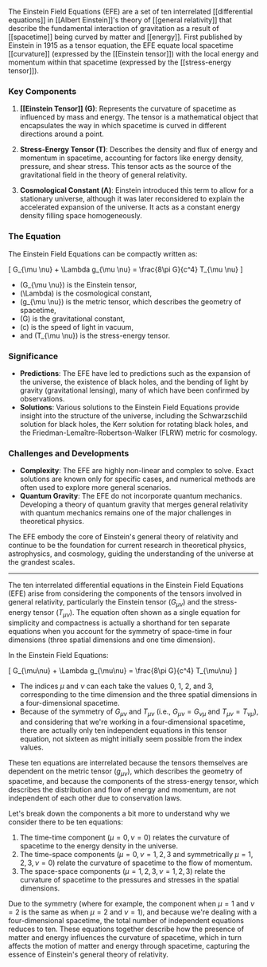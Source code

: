 The Einstein Field Equations (EFE) are a set of ten interrelated [[differential equations]] in [[Albert Einstein]]'s theory of [[general relativity]] that describe the fundamental interaction of gravitation as a result of [[spacetime]] being curved by matter and [[energy]]. First published by Einstein in 1915 as a tensor equation, the EFE equate local spacetime [[curvature]] (expressed by the [[Einstein tensor]]) with the local energy and momentum within that spacetime (expressed by the [[stress-energy tensor]]).

### Key Components

1. **[[Einstein Tensor]] (G)**: Represents the curvature of spacetime as influenced by mass and energy. The tensor is a mathematical object that encapsulates the way in which spacetime is curved in different directions around a point.

2. **Stress-Energy Tensor (T)**: Describes the density and flux of energy and momentum in spacetime, accounting for factors like energy density, pressure, and shear stress. This tensor acts as the source of the gravitational field in the theory of general relativity.

3. **Cosmological Constant (Λ)**: Einstein introduced this term to allow for a stationary universe, although it was later reconsidered to explain the accelerated expansion of the universe. It acts as a constant energy density filling space homogeneously.

### The Equation

The Einstein Field Equations can be compactly written as:

\[ G_{\mu \nu} + \Lambda g_{\mu \nu} = \frac{8\pi G}{c^4} T_{\mu \nu} \]

- \(G_{\mu \nu}\) is the Einstein tensor,
- \(\Lambda\) is the cosmological constant,
- \(g_{\mu \nu}\) is the metric tensor, which describes the geometry of spacetime,
- \(G\) is the gravitational constant,
- \(c\) is the speed of light in vacuum,
- and \(T_{\mu \nu}\) is the stress-energy tensor.

### Significance

- **Predictions**: The EFE have led to predictions such as the expansion of the universe, the existence of black holes, and the bending of light by gravity (gravitational lensing), many of which have been confirmed by observations.
- **Solutions**: Various solutions to the Einstein Field Equations provide insight into the structure of the universe, including the Schwarzschild solution for black holes, the Kerr solution for rotating black holes, and the Friedman-Lemaître-Robertson-Walker (FLRW) metric for cosmology.

### Challenges and Developments

- **Complexity**: The EFE are highly non-linear and complex to solve. Exact solutions are known only for specific cases, and numerical methods are often used to explore more general scenarios.
- **Quantum Gravity**: The EFE do not incorporate quantum mechanics. Developing a theory of quantum gravity that merges general relativity with quantum mechanics remains one of the major challenges in theoretical physics.

The EFE embody the core of Einstein's general theory of relativity and continue to be the foundation for current research in theoretical physics, astrophysics, and cosmology, guiding the understanding of the universe at the grandest scales.

---
The ten interrelated differential equations in the Einstein Field Equations (EFE) arise from considering the components of the tensors involved in general relativity, particularly the Einstein tensor ($G_{\mu\nu}$) and the stress-energy tensor ($T_{\mu\nu}$). The equation often shown as a single equation for simplicity and compactness is actually a shorthand for ten separate equations when you account for the symmetry of space-time in four dimensions (three spatial dimensions and one time dimension).

In the Einstein Field Equations:

\[ G_{\mu\nu} + \Lambda g_{\mu\nu} = \frac{8\pi G}{c^4} T_{\mu\nu} \]

- The indices $\mu$ and $\nu$ can each take the values 0, 1, 2, and 3, corresponding to the time dimension and the three spatial dimensions in a four-dimensional spacetime.
- Because of the symmetry of $G_{\mu\nu}$ and $T_{\mu\nu}$ (i.e., $G_{\mu\nu} = G_{\nu\mu}$ and $T_{\mu\nu} = T_{\nu\mu}$), and considering that we're working in a four-dimensional spacetime, there are actually only ten independent equations in this tensor equation, not sixteen as might initially seem possible from the index values.

These ten equations are interrelated because the tensors themselves are dependent on the metric tensor ($g_{\mu\nu}$), which describes the geometry of spacetime, and because the components of the stress-energy tensor, which describes the distribution and flow of energy and momentum, are not independent of each other due to conservation laws.

Let's break down the components a bit more to understand why we consider there to be ten equations:

1. The time-time component ($\mu = 0, \nu = 0$) relates the curvature of spacetime to the energy density in the universe.
2. The time-space components ($\mu = 0, \nu = 1,2,3$ and symmetrically $\mu = 1,2,3, \nu = 0$) relate the curvature of spacetime to the flow of momentum.
3. The space-space components ($\mu = 1,2,3, \nu = 1,2,3$) relate the curvature of spacetime to the pressures and stresses in the spatial dimensions.

Due to the symmetry (where for example, the component when $\mu = 1$ and $\nu = 2$ is the same as when $\mu = 2$ and $\nu = 1$), and because we're dealing with a four-dimensional spacetime, the total number of independent equations reduces to ten. These equations together describe how the presence of matter and energy influences the curvature of spacetime, which in turn affects the motion of matter and energy through spacetime, capturing the essence of Einstein's general theory of relativity.